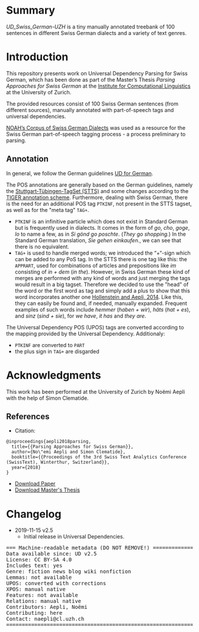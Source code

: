 # Summary


_UD\_Swiss\_German-UZH_ is a tiny manually annotated treebank of 100 sentences in different Swiss German dialects and a variety of text genres.



# Introduction

This repository presents work on Universal Dependency Parsing for Swiss German, which has been done as part of the Master’s Thesis _Parsing Approaches for Swiss German_ at the [Institute for Computational Linguistics](www.cl.uzh.ch) at the University of Zurich.

The provided resources consist of 100 Swiss German sentences (from different sources), manually annotated with part-of-speech tags and universal dependencies.

[NOAH’s Corpus of Swiss German Dialects](https://noe-eva.github.io/NOAH-Corpus/corpus.html) was used as a resource for the Swiss German part-of-speech tagging process - a process preliminary to parsing.

## Annotation

In general, we follow the German guidelines [UD for German](https://universaldependencies.org/de/index.html).

The POS annotations are generally based on the German guidelines, namely the [Stuttgart-Tübingen-TagSet (STTS)](http://www.sfs.uni-tuebingen.de/resources/stts-1999.pdf) and some changes according to the [TIGER annotation scheme](https://files.ifi.uzh.ch/cl/siclemat/lehre/papers/tiger-annot.pdf). Furthermore, dealing with Swiss German, there is the need for an additional POS tag `PTKINF`, not present in the STTS tagset, as well as for the "meta tag" `TAG+`. 

* `PTKINF` is an infinitive particle which does not exist in Standard German but is frequently used in dialects. It comes in the form of _go_, _cho_, _goge_, _lo_ to name a few, as in _Si gönd go poschte_. (_They go shopping._) In the Standard German translation, _Sie gehen einkaufen._, we can see that there is no equivalent. 
* `TAG+` is used to handle merged words; we introduced the “+“-sign which can be added to any PoS tag. In the STTS there is one tag like this: the `APPRART`, used for combinations of articles and prepositions like _im_ consisting of _in + dem_ (_in the_). However, in Swiss German these kind of merges are performed with any kind of words and just merging the tags would result in a big tagset. Therefore we decided to use the "head" of the word or the first word as tag and simply add a plus to show that this word incorporates another one [Hollenstein and Aepli, 2014](). Like this, they can easily be found and, if needed, manually expanded. Frequent examples of such words include _hemmer_ (_haben + wir_), _häts_ (_hat + es_), and _sinz_ (_sind + sie_), for _we have_, _it has_ and _they are_.


The Universal Dependency POS (UPOS) tags are converted according to the mapping provided by the Universal Dependency. Additionaly:

* `PTKINF` are converted to `PART`
* the plus sign in `TAG+` are disgarded




# Acknowledgments

This work has been performed at the University of Zurich by Noëmi Aepli with the help of Simon Clematide.

## References

* Citation:

```
@inproceedings{aepli2018parsing,
  title={{Parsing Approaches for Swiss German}},
  author={No\"emi Aepli and Simon Clematide},
  booktitle={{Proceedings of the 3rd Swiss Text Analytics Conference (SwissText), Winterthur, Switzerland}},
  year={2018}
}
```

* [Download Paper](https://www.zora.uzh.ch/id/eprint/159152/1/paper1.pdf) 
* [Download Master's Thesis](http://www.cl.uzh.ch/dam/jcr:cdad4255-ddd4-4071-a706-491e75085339/aepli_noemi_1990.pdf)


# Changelog

* 2019-11-15 v2.5
  * Initial release in Universal Dependencies.


<pre>
=== Machine-readable metadata (DO NOT REMOVE!) ================================
Data available since: UD v2.5
License: CC BY-SA 4.0
Includes text: yes
Genre: fiction news blog wiki nonfiction
Lemmas: not available
UPOS: converted with corrections
XPOS: manual native
Features: not available
Relations: manual native
Contributors: Aepli, Noëmi
Contributing: here
Contact: naepli@cl.uzh.ch
===============================================================================
</pre>
